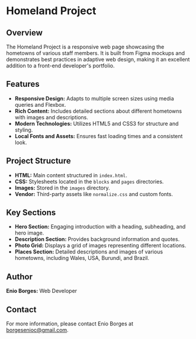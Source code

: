 # Homeland Project

## Overview

The Homeland Project is a responsive web page showcasing the hometowns of various staff members. It is built from Figma mockups and demonstrates best practices in adaptive web design, making it an excellent addition to a front-end developer's portfolio.

## Features

- **Responsive Design:** Adapts to multiple screen sizes using media queries and Flexbox.
- **Rich Content:** Includes detailed sections about different hometowns with images and descriptions.
- **Modern Technologies:** Utilizes HTML5 and CSS3 for structure and styling.
- **Local Fonts and Assets:** Ensures fast loading times and a consistent look.

## Project Structure

- **HTML:** Main content structured in `index.html`.
- **CSS:** Stylesheets located in the `blocks` and `pages` directories.
- **Images:** Stored in the `images` directory.
- **Vendor:** Third-party assets like `normalize.css` and custom fonts.

## Key Sections

- **Hero Section:** Engaging introduction with a heading, subheading, and hero image.
- **Description Section:** Provides background information and quotes.
- **Photo Grid:** Displays a grid of images representing different locations.
- **Places Section:** Detailed descriptions and images of various hometowns, including Wales, USA, Burundi, and Brazil.

## Author

**Enio Borges:** Web Developer

## Contact

For more information, please contact Enio Borges at [borgesenioc@gmail.com](borgesenioc@gmail.com).
